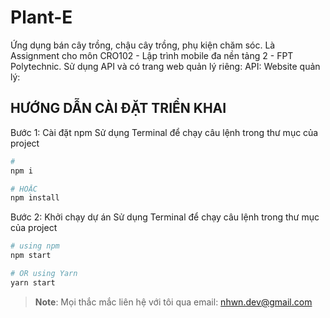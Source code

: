 # Plant-E
Ứng dụng bán cây trồng, chậu cây trồng, phụ kiện chăm sóc. Là Assignment cho môn CRO102 - Lập trình mobile đa nền tảng 2 - FPT Polytechnic.
Sử dụng API và có trang web quản lý riêng:
API:
Website quản lý:

## HƯỚNG DẪN CÀI ĐẶT TRIỂN KHAI
Bước 1: Cài đặt npm
Sử dụng Terminal để chạy câu lệnh trong thư mục của project
```bash
# 
npm i

# HOẶC
npm install
```
Bước 2: Khởi chạy dự án
Sử dụng Terminal để chạy câu lệnh trong thư mục của project
```bash
# using npm
npm start

# OR using Yarn
yarn start
```

>**Note**: Mọi thắc mắc liên hệ với tôi qua email: nhwn.dev@gmail.com
